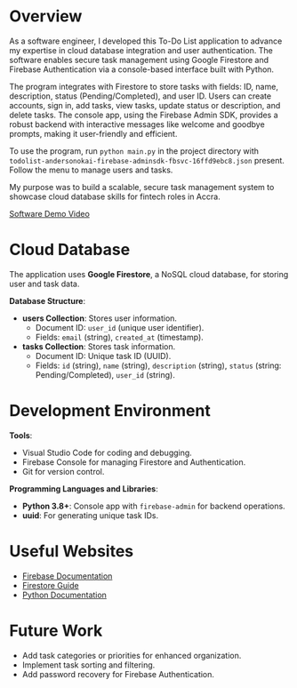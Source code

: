# Overview

As a software engineer, I developed this To-Do List application to advance my expertise in cloud database integration and user authentication. The software enables secure task management using Google Firestore and Firebase Authentication via a console-based interface built with Python.

The program integrates with Firestore to store tasks with fields: ID, name, description, status (Pending/Completed), and user ID. Users can create accounts, sign in, add tasks, view tasks, update status or description, and delete tasks. The console app, using the Firebase Admin SDK, provides a robust backend with interactive messages like welcome and goodbye prompts, making it user-friendly and efficient.

To use the program, run `python main.py` in the project directory with `todolist-andersonokai-firebase-adminsdk-fbsvc-16ffd9ebc8.json` present. Follow the menu to manage users and tasks.

My purpose was to build a scalable, secure task management system to showcase cloud database skills for fintech roles in Accra.

[Software Demo Video](https://youtu.be/R31R3cuZVVI) 

# Cloud Database

The application uses **Google Firestore**, a NoSQL cloud database, for storing user and task data.

**Database Structure**:
- **users Collection**: Stores user information.
  - Document ID: `user_id` (unique user identifier).
  - Fields: `email` (string), `created_at` (timestamp).
- **tasks Collection**: Stores task information.
  - Document ID: Unique task ID (UUID).
  - Fields: `id` (string), `name` (string), `description` (string), `status` (string: Pending/Completed), `user_id` (string).

# Development Environment

**Tools**:
- Visual Studio Code for coding and debugging.
- Firebase Console for managing Firestore and Authentication.
- Git for version control.

**Programming Languages and Libraries**:
- **Python 3.8+**: Console app with `firebase-admin` for backend operations.
- **uuid**: For generating unique task IDs.

# Useful Websites

- [Firebase Documentation](https://firebase.google.com/docs)
- [Firestore Guide](https://firebase.google.com/docs/firestore)
- [Python Documentation](https://docs.python.org/3/)

# Future Work

- Add task categories or priorities for enhanced organization.
- Implement task sorting and filtering.
- Add password recovery for Firebase Authentication.
